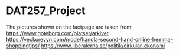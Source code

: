 # DAT257_Project
The pictures shown on the factpage are taken from: 
https://www.goteborg.com/platser/arkivet
https://veckorevyn.com/mode/handla-second-hand-online-hemma-shoppingtips/
https://www.liberalerna.se/politik/cirkular-ekonomi
